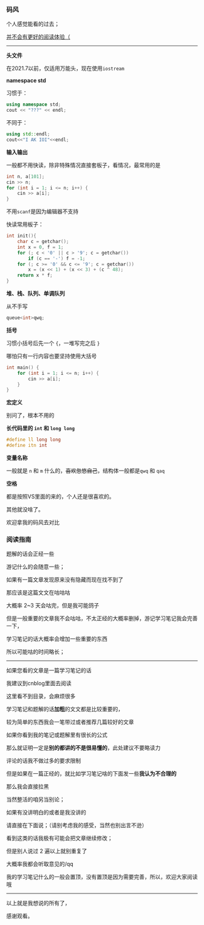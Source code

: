 ### 码风

个人感觉能看的过去；

[并不会有更好的阅读体验（](https://www.cnblogs.com/wo-de-bo-ke-wo-zuo-zhu/p/15900424.html)

------------
**头文件**

在2021.7以前，仅适用万能头，现在使用`iostream`

**namespace std**

习惯于：
```cpp
using namespace std;
cout << "???" << endl;
```
不同于：
```cpp
using std::endl;
cout<<"I AK IOI"<<endl;
```
**输入输出**

一般都不用快读，除非特殊情况直接套板子，看情况，最常用的是
```cpp
int n, a[101];
cin >> n;
for (int i = 1; i <= n; i++) {
	cin >> a[i];
}
```
不用`scanf`是因为编辑器不支持

快读常用板子：
```cpp
int init(){
    char c = getchar();
    int x = 0, f = 1;
    for (; c < '0' || c > '9'; c = getchar())
        if (c == '-') f = -1;
    for (; c >= '0' && c <= '9'; c = getchar())
        x = (x << 1) + (x << 3) + (c ^ 48);
    return x * f;
}
```
**堆、栈、队列、单调队列**

从不手写
```cpp
queue<int>qwq;
```
**括号**

习惯小括号后先一个 `{`，一堆写完之后 `}`

哪怕只有一行内容也要坚持使用大括号
```cpp
int main() {
	for (int i = 1; i <= n; i++) {
		cin >> a[i];
	}
}
```
**宏定义**

别问了，根本不用的

**长代码里的 `int` 和 `long long`**
```cpp
#define ll long long 
#define itn int 
```
**变量名称**

一般就是 `n` 和 `m` 什么的，~~喜欢忽悠自己~~，结构体一般都是`qwq` 和 `qaq`

**空格**

都是按照VS里面的来的，个人还是很喜欢的。

其他就没啥了。

欢迎拿我的码风去对比

### 阅读指南

题解的话会正经一些

游记什么的会随意一些；

如果有一篇文章发现原来没有隐藏而现在找不到了

那应该是这篇文文在咕咕咕

大概率 2~3 天会咕完，但是我可能鸽子

但是一般重要的文章我不会咕咕，不太正经的大概率删掉，游记学习笔记我会完善一下，

学习笔记的话大概率会增加一些重要的东西

所以可能咕的时间略长；

---
如果您看的文章是一篇学习笔记的话

我建议到cnblog里面去阅读

这里看不到目录，会麻烦很多

学习笔记和题解的话**加粗**的文文都是比较重要的，

较为简单的东西我会一笔带过或者推荐几篇较好的文章

如果你看到我的笔记或题解里有很长的公式

那么就证明一定是**别的都讲的不是很易懂的**，此处建议不要略读力

评论的话我不做过多的要求限制

但是如果在一篇正经的，就比如学习笔记啥的下面发一些**我认为不合理的**

那么我会直接拉黑

当然整活的咱另当别论；

如果有没讲明白的或者是我没讲的

请直接在下面说；（请别考虑我的感受，当然也别出言不逊）

看到这类的话我极有可能会把文章继续修改；

但是别人说过 2 遍以上就别重复了

大概率我都会听取意见的/qq

我的学习笔记什么的一般会置顶，没有置顶是因为需要完善，所以，欢迎大家阅读哦

----
以上就是我想说的所有了，

感谢观看。
